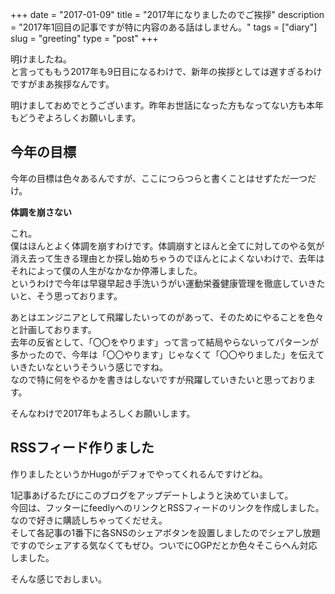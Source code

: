 +++
date        = "2017-01-09"
title       = "2017年になりましたのでご挨拶"
description = "2017年1回目の記事ですが特に内容のある話はしません。"
tags        = ["diary"]
slug        = "greeting"
type        = "post"
+++

明けましたね。  
と言ってももう2017年も9日目になるわけで、新年の挨拶としては遅すぎるわけですがまあ挨拶なんです。

明けましておめでとうございます。昨年お世話になった方もなってない方も本年もどうぞよろしくお願いします。

## 今年の目標

今年の目標は色々あるんですが、ここにつらつらと書くことはせずただ一つだけ。

**体調を崩さない**

これ。  
僕はほんとよく体調を崩すわけです。体調崩すとほんと全てに対してのやる気が消え去って生きる理由とか探し始めちゃうのでほんとによくないわけで、去年はそれによって僕の人生がなかなか停滞しました。  
というわけで今年は早寝早起き手洗いうがい運動栄養健康管理を徹底していきたいと、そう思っております。

あとはエンジニアとして飛躍したいってのがあって、そのためにやることを色々と計画しております。  
去年の反省として、「〇〇をやります」って言って結局やらないってパターンが多かったので、今年は「〇〇やります」じゃなくて「〇〇やりました」を伝えていきたいなというそういう感じですね。  
なので特に何をやるかを書きはしないですが飛躍していきたいと思っております。

そんなわけで2017年もよろしくお願いします。

## RSSフィード作りました

作りましたというかHugoがデフォでやってくれるんですけどね。

1記事あげるたびにこのブログをアップデートしようと決めていまして。  
今回は、フッターにfeedlyへのリンクとRSSフィードのリンクを作成しました。なので好きに購読しちゃってくだせえ。  
そして各記事の1番下に各SNSのシェアボタンを設置しましたのでシェアし放題ですのでシェアする気なくてもぜひ。ついでにOGPだとか色々そこらへん対応しました。

そんな感じでおしまい。
